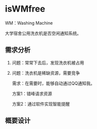 # isWMfree

WM：Washing Machine

大学宿舍公用洗衣机是否空闲通知系统。

## 需求分析

1. 问题：常常下去后，发现洗衣机被占用

2. 问题：洗衣机是稀缺资源，需要竞争

   需求：在需要时，能够自动通过QQ通知我。

   方案1：错峰请求资源

   方案2：通过软件实现智能提醒

## 概要设计

​	